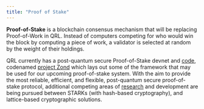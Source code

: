 ```yaml
---
title: "Proof of Stake"
---
```


**Proof-of-Stake** is a blockchain consensus mechanism that will be replacing Proof-of-Work in QRL. Instead of computers competing for who would win the block by computing a piece of work, a validator is selected at random by the weight of their holdings.

QRL currently has a post-quantum secure Proof-of-Stake devnet and [code](https://github.com/theQRL/zond), codenamed [project Zond](/blog/project-zond-qrls-proof-of-stake-code-is-released-to-the-public/) which lays out some of the framework that may be used for our upcoming proof-of-stake system. With the aim to provide the most reliable, efficient, and flexible, post-quantum secure proof-of-stake protocol, additional competing areas of [research](/categories/research) and development are being pursued between STARKs (with hash-based cryptography), and lattice-based cryptographic solutions.